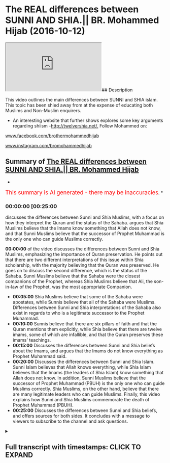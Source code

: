 # The REAL differences between SUNNI AND SHIA.|| BR. Mohammed Hijab (2016-10-12)

<iframe loading='lazy' src='https://www.youtube.com/embed/zZx5B1P8IM8'></iframe>## Description

This video outlines the main differences between SUNNI and SHIA islam. This topic has been shied away from at the expense of educating both Muslims and Non-Muslim enquirers.

- An interesting website that further shows explores some key arguments regarding shiism -<http://twelvershia.net/.>
Follow Mohammed on:

www.facebook.com/brothermohammedhijab

www.instagram.com/bromohammedhijab

## Summary of [The REAL differences between SUNNI AND SHIA.|| BR. Mohammed Hijab](https://www.youtube.com/watch?v=zZx5B1P8IM8)

*

<span style="color:red; font-size:125%">This summary is AI generated - there may be inaccuracies</span>. *

### <a onclick="modifyYTiframeseektime('1500')">00:00:00 [00:25:00</a>

 discusses the differences between Sunni and Shia Muslims, with a focus on how they interpret the Quran and the status of the Sahaba.  argues that Shia Muslims believe that the Imams know something that Allah does not know, and that Sunni Muslims believe that the successor of Prophet Muhammad is the only one who can guide Muslims correctly.

**<a onclick="modifyYTiframeseektime('0')">00:00:00</a>** of the video discusses the differences between Sunni and Shia Muslims, emphasizing the importance of Quran preservation. He points out that there are two different interpretations of this issue within Shia scholarship, with the majority believing that the Quran was preserved. He goes on to discuss the second difference, which is the status of the Sahaba. Sunni Muslims believe that the Sahaba were the closest companions of the Prophet, whereas Shia Muslims believe that Ali, the son-in-law of the Prophet, was the most appropriate Companion.

- **<a onclick="modifyYTiframeseektime('300')">00:05:00</a>** Shia Muslims believe that some of the Sahaba were apostates, while Sunnis believe that all of the Sahaba were Muslims. Differences between Sunni and Shia interpretations of the Sahaba also exist in regards to who is a legitimate successor to the Prophet Muhammad.
- **<a onclick="modifyYTiframeseektime('600')">00:10:00</a>** Sunnis believe that there are six pillars of faith and that the Quran mentions them explicitly, while Shia believe that there are twelve imams, some of which are infallible, and that the Quran preserves these imams' teachings.
- **<a onclick="modifyYTiframeseektime('900')">00:15:00</a>** Discusses the differences between Sunni and Shia beliefs about the Imams, and argues that the Imams do not know everything as Prophet Muhammad said.
- **<a onclick="modifyYTiframeseektime('1200')">00:20:00</a>** Discusses the differences between Sunni and Shia Islam. Sunni Islam believes that Allah knows everything, while Shia Islam believes that the Imams (the leaders of Shia Islam) know something that Allah does not know. In addition, Sunni Muslims believe that the successor of Prophet Muhammad (PBUH) is the only one who can guide Muslims correctly. Shia Muslims, on the other hand, believe that there are many legitimate leaders who can guide Muslims. Finally, this video explains how Sunni and Shia Muslims commemorate the death of Prophet Muhammad (PBUH).
- **<a onclick="modifyYTiframeseektime('1500')">00:25:00</a>** Discusses the differences between Sunni and Shia beliefs, and offers sources for both sides. It concludes with a message to viewers to subscribe to the channel and ask questions.

<details><summary><h2>Full transcript with timestamps: CLICK TO EXPAND</h2></summary>

<a onclick="modifyYTiframeseektime('1)')">0:00:01 leaders feel so dirty</a>
<a onclick="modifyYTiframeseektime('6)')">0:00:06 easy what Jamie I thought miss Molloy</a>
<a onclick="modifyYTiframeseektime('12)')">0:00:12 r-rahman r-rahim</a>
<a onclick="modifyYTiframeseektime('14)')">0:00:14 today one will be talking about is I'm</a>
<a onclick="modifyYTiframeseektime('15)')">0:00:15 going to be talking about the</a>
<a onclick="modifyYTiframeseektime('16)')">0:00:16 differences between Sunnis and Shia and</a>
<a onclick="modifyYTiframeseektime('18)')">0:00:18 this is something which people need to</a>
<a onclick="modifyYTiframeseektime('20)')">0:00:20 know the educate about be informed about</a>
<a onclick="modifyYTiframeseektime('22)')">0:00:22 and also it's an important thing for the</a>
<a onclick="modifyYTiframeseektime('25)')">0:00:25 truth seeker to be able to have access</a>
<a onclick="modifyYTiframeseektime('27)')">0:00:27 to so without further ado do I'm going</a>
<a onclick="modifyYTiframeseektime('31)')">0:00:31 to talk about something that the Sunnis</a>
<a onclick="modifyYTiframeseektime('32)')">0:00:32 or other people from maybe a non-muslim</a>
<a onclick="modifyYTiframeseektime('35)')">0:00:35 perspective would think about when they</a>
<a onclick="modifyYTiframeseektime('37)')">0:00:37 think about yes or they think about as</a>
<a onclick="modifyYTiframeseektime('39)')">0:00:39 things like motor marriages may be</a>
<a onclick="modifyYTiframeseektime('41)')">0:00:41 temporary marriage</a>
<a onclick="modifyYTiframeseektime('43)')">0:00:43 Takia which is the ability for or the</a>
<a onclick="modifyYTiframeseektime('45)')">0:00:45 allowance for share to be able to lie</a>
<a onclick="modifyYTiframeseektime('47)')">0:00:47 any in sense situations and maybe</a>
<a onclick="modifyYTiframeseektime('50)')">0:00:50 potentially the damaja D de Maddie for</a>
<a onclick="modifyYTiframeseektime('54)')">0:00:54 the share is obviously different in</a>
<a onclick="modifyYTiframeseektime('55)')">0:00:55 character in description and the</a>
<a onclick="modifyYTiframeseektime('58)')">0:00:58 metaphor the Sunnis and potentially they</a>
<a onclick="modifyYTiframeseektime('62)')">0:01:02 might be acquainted with the fact that</a>
<a onclick="modifyYTiframeseektime('65)')">0:01:05 you know she has believed that Ali</a>
<a onclick="modifyYTiframeseektime('67)')">0:01:07 should have been the successor to the</a>
<a onclick="modifyYTiframeseektime('69)')">0:01:09 Prophet and Sunnis believe that the buck</a>
<a onclick="modifyYTiframeseektime('72)')">0:01:12 should have been a successful project</a>
<a onclick="modifyYTiframeseektime('73)')">0:01:13 when people think about the differences</a>
<a onclick="modifyYTiframeseektime('75)')">0:01:15 between Sunni and Shia these are the</a>
<a onclick="modifyYTiframeseektime('77)')">0:01:17 kind of things that come into or crop</a>
<a onclick="modifyYTiframeseektime('78)')">0:01:18 into your mind I want to say something</a>
<a onclick="modifyYTiframeseektime('81)')">0:01:21 to you guys I think these are not</a>
<a onclick="modifyYTiframeseektime('83)')">0:01:23 actually the primary differences between</a>
<a onclick="modifyYTiframeseektime('86)')">0:01:26 Sunni and Shiah the primary differences</a>
<a onclick="modifyYTiframeseektime('89)')">0:01:29 between Sunni and Shia I would say hola</a>
<a onclick="modifyYTiframeseektime('93)')">0:01:33 alum are three number one is the status</a>
<a onclick="modifyYTiframeseektime('97)')">0:01:37 of the Quran number two is the Sahaba</a>
<a onclick="modifyYTiframeseektime('102)')">0:01:42 and number three or the Companions the</a>
<a onclick="modifyYTiframeseektime('104)')">0:01:44 profitable through is Amana these are</a>
<a onclick="modifyYTiframeseektime('106)')">0:01:46 three things which I would say are the</a>
<a onclick="modifyYTiframeseektime('109)')">0:01:49 pillars of difference between Sunnis and</a>
<a onclick="modifyYTiframeseektime('111)')">0:01:51 Shia so I'm mentioning these things not</a>
<a onclick="modifyYTiframeseektime('114)')">0:01:54 to cause a fitna or corruption in the</a>
<a onclick="modifyYTiframeseektime('116)')">0:01:56 land or something like this I mention</a>
<a onclick="modifyYTiframeseektime('118)')">0:01:58 these things because it's the right of</a>
<a onclick="modifyYTiframeseektime('119)')">0:01:59 the consumer to understand these</a>
<a onclick="modifyYTiframeseektime('122)')">0:02:02 differences when conceptualizing Islam</a>
<a onclick="modifyYTiframeseektime('124)')">0:02:04 in general now the first thing we can</a>
<a onclick="modifyYTiframeseektime('127)')">0:02:07 talk about quickly is a Quran now the</a>
<a onclick="modifyYTiframeseektime('130)')">0:02:10 Quran clearly is Muslims believe send</a>
<a onclick="modifyYTiframeseektime('133)')">0:02:13 on top of mohammed by the angel gabriel</a>
<a onclick="modifyYTiframeseektime('135)')">0:02:15 etc but being honest here I have to be</a>
<a onclick="modifyYTiframeseektime('139)')">0:02:19 honest that when you look into the</a>
<a onclick="modifyYTiframeseektime('141)')">0:02:21 classical Shia scholarship it's very</a>
<a onclick="modifyYTiframeseektime('144)')">0:02:24 clear that there's a difference of</a>
<a onclick="modifyYTiframeseektime('145)')">0:02:25 opinion between the scholars in Shia and</a>
<a onclick="modifyYTiframeseektime('147)')">0:02:27 the shear school reform especially the</a>
<a onclick="modifyYTiframeseektime('150)')">0:02:30 12 she at school of thought as it</a>
<a onclick="modifyYTiframeseektime('152)')">0:02:32 relates to the preservation of the Quran</a>
<a onclick="modifyYTiframeseektime('154)')">0:02:34 so there are these who take the the</a>
<a onclick="modifyYTiframeseektime('157)')">0:02:37 Islamic position that darkness preserves</a>
<a onclick="modifyYTiframeseektime('159)')">0:02:39 its and under Prophet and the things</a>
<a onclick="modifyYTiframeseektime('161)')">0:02:41 that we've been reiterating and this on</a>
<a onclick="modifyYTiframeseektime('163)')">0:02:43 our channel so you can refer to it and</a>
<a onclick="modifyYTiframeseektime('164)')">0:02:44 those Shia who basically don't take this</a>
<a onclick="modifyYTiframeseektime('167)')">0:02:47 large position and this is in this</a>
<a onclick="modifyYTiframeseektime('170)')">0:02:50 scholarship and they don't basically</a>
<a onclick="modifyYTiframeseektime('171)')">0:02:51 believe it before honest preserved</a>
<a onclick="modifyYTiframeseektime('173)')">0:02:53 because they don't see that the Sahaba</a>
<a onclick="modifyYTiframeseektime('174)')">0:02:54 or the Companions have done a good job</a>
<a onclick="modifyYTiframeseektime('177)')">0:02:57 in preserving the Quran and of course</a>
<a onclick="modifyYTiframeseektime('180)')">0:03:00 some of the it's the classical scholars</a>
<a onclick="modifyYTiframeseektime('183)')">0:03:03 I can call them are people like a table</a>
<a onclick="modifyYTiframeseektime('185)')">0:03:05 row see who actually wrote a book called</a>
<a onclick="modifyYTiframeseektime('188)')">0:03:08 in translation the fossil clipper first</a>
<a onclick="modifyYTiframeseektime('192)')">0:03:12 of all Qatar basically the final say</a>
<a onclick="modifyYTiframeseektime('194)')">0:03:14 Fattah leaf kitab ruble are bad they</a>
<a onclick="modifyYTiframeseektime('198)')">0:03:18 envy in the lack of pro the corruption</a>
<a onclick="modifyYTiframeseektime('201)')">0:03:21 of the book of the lord of the Lord's</a>
<a onclick="modifyYTiframeseektime('203)')">0:03:23 which here means obviously Allah so this</a>
<a onclick="modifyYTiframeseektime('207)')">0:03:27 is one example</a>
<a onclick="modifyYTiframeseektime('208)')">0:03:28 Romanian in his book cash alisov he also</a>
<a onclick="modifyYTiframeseektime('213)')">0:03:33 mentions the fact in page 117 that the</a>
<a onclick="modifyYTiframeseektime('217)')">0:03:37 he believes that the Quran is not</a>
<a onclick="modifyYTiframeseektime('219)')">0:03:39 present however this shouldn't be said</a>
<a onclick="modifyYTiframeseektime('223)')">0:03:43 without also saying that there are other</a>
<a onclick="modifyYTiframeseektime('226)')">0:03:46 people like Ali kami one of the one of</a>
<a onclick="modifyYTiframeseektime('229)')">0:03:49 the air Kamel sorry Ally can read one of</a>
<a onclick="modifyYTiframeseektime('232)')">0:03:52 the shoe one of the Shia she you have</a>
<a onclick="modifyYTiframeseektime('235)')">0:03:55 said that the Quran is preserved so</a>
<a onclick="modifyYTiframeseektime('237)')">0:03:57 there are two different of repeater two</a>
<a onclick="modifyYTiframeseektime('240)')">0:04:00 kinds of opinions exist within she has</a>
<a onclick="modifyYTiframeseektime('242)')">0:04:02 clearly now those who have the opinion</a>
<a onclick="modifyYTiframeseektime('245)')">0:04:05 that Quran to preserve which I genuinely</a>
<a onclick="modifyYTiframeseektime('248)')">0:04:08 believe are the majority I genuinely</a>
<a onclick="modifyYTiframeseektime('251)')">0:04:11 believe I personally believe are the</a>
<a onclick="modifyYTiframeseektime('253)')">0:04:13 overwhelming majority but because I</a>
<a onclick="modifyYTiframeseektime('257)')">0:04:17 would love to believe that and I think</a>
<a onclick="modifyYTiframeseektime('259)')">0:04:19 that is true but it's very difficult to</a>
<a onclick="modifyYTiframeseektime('260)')">0:04:20 find out through sociological studies of</a>
<a onclick="modifyYTiframeseektime('263)')">0:04:23 mr. Ono</a>
<a onclick="modifyYTiframeseektime('264)')">0:04:24 those who do believe that</a>
<a onclick="modifyYTiframeseektime('266)')">0:04:26 and is preserved and the Quran is the</a>
<a onclick="modifyYTiframeseektime('268)')">0:04:28 word of Allah subhana Allah and this be</a>
<a onclick="modifyYTiframeseektime('270)')">0:04:30 sent down to mohammed salah salem which</a>
<a onclick="modifyYTiframeseektime('272)')">0:04:32 is the normative islamic position those</a>
<a onclick="modifyYTiframeseektime('275)')">0:04:35 who have that islamic position we can</a>
<a onclick="modifyYTiframeseektime('277)')">0:04:37 then talk about the second thing which</a>
<a onclick="modifyYTiframeseektime('280)')">0:04:40 we're going to segue into now it with a</a>
<a onclick="modifyYTiframeseektime('283)')">0:04:43 bit more conviction number two here</a>
<a onclick="modifyYTiframeseektime('285)')">0:04:45 which is what we said we're going to</a>
<a onclick="modifyYTiframeseektime('287)')">0:04:47 talk about in terms of the steps is the</a>
<a onclick="modifyYTiframeseektime('290)')">0:04:50 status of the Sahaba the Sahaba</a>
<a onclick="modifyYTiframeseektime('293)')">0:04:53 what is the sir what are who others have</a>
<a onclick="modifyYTiframeseektime('295)')">0:04:55 a Sahab are basically the Companions of</a>
<a onclick="modifyYTiframeseektime('297)')">0:04:57 the Prophet the Companions of the</a>
<a onclick="modifyYTiframeseektime('299)')">0:04:59 Prophet asahi V is a companion the</a>
<a onclick="modifyYTiframeseektime('302)')">0:05:02 Sahaba other companions endless Elohim</a>
<a onclick="modifyYTiframeseektime('306)')">0:05:06 are described as a hobby as someone who</a>
<a onclick="modifyYTiframeseektime('309)')">0:05:09 has met the Prophet Malachi and Nabi</a>
<a onclick="modifyYTiframeseektime('311)')">0:05:11 whoever has let the pro met the prophet</a>
<a onclick="modifyYTiframeseektime('313)')">0:05:13 and he's a what kind of walk me learn</a>
<a onclick="modifyYTiframeseektime('315)')">0:05:15 and he's a more he was a Muslim or she</a>
<a onclick="modifyYTiframeseektime('317)')">0:05:17 was a Muslim and were metal eidetic and</a>
<a onclick="modifyYTiframeseektime('320)')">0:05:20 then died upon this idea slam so as a</a>
<a onclick="modifyYTiframeseektime('324)')">0:05:24 hobby according to Islamic the Islamic</a>
<a onclick="modifyYTiframeseektime('326)')">0:05:26 tradition of the sorry the Anderson of</a>
<a onclick="modifyYTiframeseektime('327)')">0:05:27 Jamaat tradition is someone who's met</a>
<a onclick="modifyYTiframeseektime('330)')">0:05:30 the Prophet died upon Islam and there's</a>
<a onclick="modifyYTiframeseektime('331)')">0:05:31 nothing to show that he is not a Muslim</a>
<a onclick="modifyYTiframeseektime('333)')">0:05:33 now from a Sunni perspective the Sahaba</a>
<a onclick="modifyYTiframeseektime('338)')">0:05:38 are seen as the transmitters of the</a>
<a onclick="modifyYTiframeseektime('342)')">0:05:42 revelation by both the Quran and the</a>
<a onclick="modifyYTiframeseektime('344)')">0:05:44 Sunnah now if if we do take the Shia</a>
<a onclick="modifyYTiframeseektime('348)')">0:05:48 position which I'm going to outline in a</a>
<a onclick="modifyYTiframeseektime('350)')">0:05:50 second then we would if we take our</a>
<a onclick="modifyYTiframeseektime('353)')">0:05:53 skeptical extreme to its max we could</a>
<a onclick="modifyYTiframeseektime('356)')">0:05:56 actually say that the Quran would be</a>
<a onclick="modifyYTiframeseektime('358)')">0:05:58 corrupted by having said this what do</a>
<a onclick="modifyYTiframeseektime('362)')">0:06:02 the see a sec I mean if you look at</a>
<a onclick="modifyYTiframeseektime('364)')">0:06:04 Kathy which is the second most</a>
<a onclick="modifyYTiframeseektime('365)')">0:06:05 authoritative book or salute Kathy and</a>
<a onclick="modifyYTiframeseektime('368)')">0:06:08 it's actually three sections and Kathy</a>
<a onclick="modifyYTiframeseektime('370)')">0:06:10 is about 83 for this year or sulfur on</a>
<a onclick="modifyYTiframeseektime('374)')">0:06:14 cetera if you look at carefully which is</a>
<a onclick="modifyYTiframeseektime('376)')">0:06:16 the second most authoritative book for</a>
<a onclick="modifyYTiframeseektime('378)')">0:06:18 the four she ad you'll find that it says</a>
<a onclick="modifyYTiframeseektime('381)')">0:06:21 in caffeine and I'll put the references</a>
<a onclick="modifyYTiframeseektime('383)')">0:06:23 maybe in the description box that can</a>
<a onclick="modifyYTiframeseektime('387)')">0:06:27 basically the Companions of the Prophet</a>
<a onclick="modifyYTiframeseektime('390)')">0:06:30 were as hub rid their Aleph Alessa that</a>
<a onclick="modifyYTiframeseektime('394)')">0:06:34 they were apostates except for three and</a>
<a onclick="modifyYTiframeseektime('398)')">0:06:38 they mentioned who</a>
<a onclick="modifyYTiframeseektime('399)')">0:06:39 3r and they say it was mcdead and it was</a>
<a onclick="modifyYTiframeseektime('403)')">0:06:43 with a brother Valley</a>
<a onclick="modifyYTiframeseektime('405)')">0:06:45 and it was Samantha see these are the</a>
<a onclick="modifyYTiframeseektime('407)')">0:06:47 three companions which are not apostates</a>
<a onclick="modifyYTiframeseektime('410)')">0:06:50 according to the Shia tradition of</a>
<a onclick="modifyYTiframeseektime('412)')">0:06:52 course in addition to elevate who who</a>
<a onclick="modifyYTiframeseektime('416)')">0:06:56 are the compacted the family the</a>
<a onclick="modifyYTiframeseektime('417)')">0:06:57 immediate family of the Prophet who they</a>
<a onclick="modifyYTiframeseektime('420)')">0:07:00 would say is Hassan Hassan fathom etc</a>
<a onclick="modifyYTiframeseektime('422)')">0:07:02 now these are big differences here</a>
<a onclick="modifyYTiframeseektime('425)')">0:07:05 because once again if you concede that</a>
<a onclick="modifyYTiframeseektime('429)')">0:07:09 the Sahaba aquifer and this is exactly</a>
<a onclick="modifyYTiframeseektime('433)')">0:07:13 what one of the Shia scholar says in one</a>
<a onclick="modifyYTiframeseektime('435)')">0:07:15 of his books he actually wrote a book</a>
<a onclick="modifyYTiframeseektime('439)')">0:07:19 and he entitled one of the the chapters</a>
<a onclick="modifyYTiframeseektime('444)')">0:07:24 cough celesta or basically not only do</a>
<a onclick="modifyYTiframeseektime('452)')">0:07:32 we talk about the disbelief of the</a>
<a onclick="modifyYTiframeseektime('454)')">0:07:34 Sahaba in general but the she has make</a>
<a onclick="modifyYTiframeseektime('455)')">0:07:35 specific intentions specific takfeer or</a>
<a onclick="modifyYTiframeseektime('458)')">0:07:38 specific some she admits specific fears</a>
<a onclick="modifyYTiframeseektime('461)')">0:07:41 to walk Rahman Ali and I know gnarly</a>
<a onclick="modifyYTiframeseektime('464)')">0:07:44 robot arm on and off men</a>
<a onclick="modifyYTiframeseektime('468)')">0:07:48 they make specific tech fit to these</a>
<a onclick="modifyYTiframeseektime('469)')">0:07:49 three mean meaning that they say that</a>
<a onclick="modifyYTiframeseektime('471)')">0:07:51 these people are not Muslims because</a>
<a onclick="modifyYTiframeseektime('473)')">0:07:53 they use sub tally from his rightful</a>
<a onclick="modifyYTiframeseektime('476)')">0:07:56 right to have you know the successorship</a>
<a onclick="modifyYTiframeseektime('482)')">0:08:02 of the Prophet this is basically the</a>
<a onclick="modifyYTiframeseektime('486)')">0:08:06 Shia position so once again if you take</a>
<a onclick="modifyYTiframeseektime('488)')">0:08:08 this position you could fall into the</a>
<a onclick="modifyYTiframeseektime('490)')">0:08:10 the first category of people who denied</a>
<a onclick="modifyYTiframeseektime('493)')">0:08:13 the Quran preservation but in addition</a>
<a onclick="modifyYTiframeseektime('495)')">0:08:15 to that there are lots of the problems</a>
<a onclick="modifyYTiframeseektime('497)')">0:08:17 that for example if you look at the life</a>
<a onclick="modifyYTiframeseektime('499)')">0:08:19 of values near batalov he didn't come</a>
<a onclick="modifyYTiframeseektime('501)')">0:08:21 out and say to to to these three</a>
<a onclick="modifyYTiframeseektime('505)')">0:08:25 successes to a rock rock Alan robock arm</a>
<a onclick="modifyYTiframeseektime('509)')">0:08:29 up and off men that I believe you were</a>
<a onclick="modifyYTiframeseektime('512)')">0:08:32 cuckoo far and this is not in their</a>
<a onclick="modifyYTiframeseektime('514)')">0:08:34 screen in their books and neither is</a>
<a onclick="modifyYTiframeseektime('516)')">0:08:36 enables he doesn't I mean if you look</a>
<a onclick="modifyYTiframeseektime('519)')">0:08:39 carefully he actually praised behind</a>
<a onclick="modifyYTiframeseektime('521)')">0:08:41 those people and in Islam if you play</a>
<a onclick="modifyYTiframeseektime('523)')">0:08:43 behind the disbeliever your prayer is</a>
<a onclick="modifyYTiframeseektime('525)')">0:08:45 invalid in fact more than that he ali</a>
<a onclick="modifyYTiframeseektime('528)')">0:08:48 had two sons one of them he named he had</a>
<a onclick="modifyYTiframeseektime('531)')">0:08:51 more than two sons</a>
<a onclick="modifyYTiframeseektime('532)')">0:08:52 I mean two sons who he specifically</a>
<a onclick="modifyYTiframeseektime('534)')">0:08:54 named Abu Bakr and Armour</a>
<a onclick="modifyYTiframeseektime('538)')">0:08:58 in addition to that you know Ali had</a>
<a onclick="modifyYTiframeseektime('541)')">0:09:01 married his daughter to armor will hot</a>
<a onclick="modifyYTiframeseektime('544)')">0:09:04 tub or Mukul Phu so he married her off</a>
<a onclick="modifyYTiframeseektime('546)')">0:09:06 to this man and clearly if this was a</a>
<a onclick="modifyYTiframeseektime('550)')">0:09:10 disbeliever then it wouldn't be a</a>
<a onclick="modifyYTiframeseektime('553)')">0:09:13 legitimate marriage in Islam so this</a>
<a onclick="modifyYTiframeseektime('555)')">0:09:15 would mean that he's doing something in</a>
<a onclick="modifyYTiframeseektime('557)')">0:09:17 Islam which is considered basically</a>
<a onclick="modifyYTiframeseektime('560)')">0:09:20 allowing his daughter to do something</a>
<a onclick="modifyYTiframeseektime('563)')">0:09:23 which is completely how these are some</a>
<a onclick="modifyYTiframeseektime('566)')">0:09:26 things which Sunnis would reply say look</a>
<a onclick="modifyYTiframeseektime('567)')">0:09:27 this is what you're doing the issue with</a>
<a onclick="modifyYTiframeseektime('569)')">0:09:29 your thesis yeah or the thesis that the</a>
<a onclick="modifyYTiframeseektime('572)')">0:09:32 Sahaba are not basically Muslim but</a>
<a onclick="modifyYTiframeseektime('579)')">0:09:39 having said this also the Quran Mexico</a>
<a onclick="modifyYTiframeseektime('581)')">0:09:41 the Quran itself makes it a if we look</a>
<a onclick="modifyYTiframeseektime('584)')">0:09:44 at certain fan chapters amber forty a of</a>
<a onclick="modifyYTiframeseektime('586)')">0:09:46 the Quran a loss of her Lata himself he</a>
<a onclick="modifyYTiframeseektime('588)')">0:09:48 says Lockhart around Yolo and what we</a>
<a onclick="modifyYTiframeseektime('590)')">0:09:50 need a IDEO Bayona katate shardana well</a>
<a onclick="modifyYTiframeseektime('592)')">0:09:52 you know if equal over him well John I</a>
<a onclick="modifyYTiframeseektime('594)')">0:09:54 mean do need a deacon fat hankering they</a>
<a onclick="modifyYTiframeseektime('596)')">0:09:56 said that's so Allah has low he knows</a>
<a onclick="modifyYTiframeseektime('599)')">0:09:59 the Sydney would argue he knows that</a>
<a onclick="modifyYTiframeseektime('604)')">0:10:04 colada rowdy Allah sorry Allah is</a>
<a onclick="modifyYTiframeseektime('606)')">0:10:06 pleased with those people who have made</a>
<a onclick="modifyYTiframeseektime('608)')">0:10:08 by a to you under the tree may I means</a>
<a onclick="modifyYTiframeseektime('611)')">0:10:11 the Pledge of Allegiance and there's no</a>
<a onclick="modifyYTiframeseektime('613)')">0:10:13 difference of opinion that these</a>
<a onclick="modifyYTiframeseektime('614)')">0:10:14 individuals included off man and</a>
<a onclick="modifyYTiframeseektime('616)')">0:10:16 included included of Oakland and these</a>
<a onclick="modifyYTiframeseektime('620)')">0:10:20 big names that basically the Sunnis take</a>
<a onclick="modifyYTiframeseektime('623)')">0:10:23 as big names in the shares some of them</a>
<a onclick="modifyYTiframeseektime('625)')">0:10:25 I would say quite openly excommunicate</a>
<a onclick="modifyYTiframeseektime('628)')">0:10:28 from the faith altogether so if we look</a>
<a onclick="modifyYTiframeseektime('630)')">0:10:30 at the Quran the Quran makes it very</a>
<a onclick="modifyYTiframeseektime('632)')">0:10:32 clear and other verses like at the final</a>
<a onclick="modifyYTiframeseektime('634)')">0:10:34 verse of that very chapter chapter forty</a>
<a onclick="modifyYTiframeseektime('637)')">0:10:37 eight it says Muhammad Rasul Allah we're</a>
<a onclick="modifyYTiframeseektime('639)')">0:10:39 letting Amon Amarth</a>
<a onclick="modifyYTiframeseektime('640)')">0:10:40 wears you down a little far behind a</a>
<a onclick="modifyYTiframeseektime('641)')">0:10:41 better home and it continues the verses</a>
<a onclick="modifyYTiframeseektime('643)')">0:10:43 continue so it says that Prophet</a>
<a onclick="modifyYTiframeseektime('644)')">0:10:44 Muhammad is the soul of Allah so Allah</a>
<a onclick="modifyYTiframeseektime('646)')">0:10:46 and the ones who are bullied with him</a>
<a onclick="modifyYTiframeseektime('647)')">0:10:47 are basically a details of so many</a>
<a onclick="modifyYTiframeseektime('650)')">0:10:50 different things good traits would say</a>
<a onclick="modifyYTiframeseektime('653)')">0:10:53 of the Sahara now having said that</a>
<a onclick="modifyYTiframeseektime('657)')">0:10:57 having spoken about the second major</a>
<a onclick="modifyYTiframeseektime('658)')">0:10:58 difference I'll talk about about the</a>
<a onclick="modifyYTiframeseektime('660)')">0:11:00 third major difference the third major</a>
<a onclick="modifyYTiframeseektime('661)')">0:11:01 difference is and it's a very big one</a>
<a onclick="modifyYTiframeseektime('663)')">0:11:03 mmm now mmm</a>
<a onclick="modifyYTiframeseektime('665)')">0:11:05 if you look at the Islamic tradition</a>
<a onclick="modifyYTiframeseektime('667)')">0:11:07 yeah if you look at the Islamic</a>
<a onclick="modifyYTiframeseektime('669)')">0:11:09 tradition you'll find that Muslims all</a>
<a onclick="modifyYTiframeseektime('672)')">0:11:12 agree that there are six pillars of Eman</a>
<a onclick="modifyYTiframeseektime('676)')">0:11:16 there are five pillars of Islam six</a>
<a onclick="modifyYTiframeseektime('678)')">0:11:18 pillars of Eman and took them below</a>
<a onclick="modifyYTiframeseektime('680)')">0:11:20 Malaika too because we Rosalee William</a>
<a onclick="modifyYTiframeseektime('681)')">0:11:21 laughing we'll call the fella who shot</a>
<a onclick="modifyYTiframeseektime('683)')">0:11:23 that you believe in Allah and his</a>
<a onclick="modifyYTiframeseektime('684)')">0:11:24 messengers and his messengers etc etc</a>
<a onclick="modifyYTiframeseektime('687)')">0:11:27 etc there are six pillars of Eman which</a>
<a onclick="modifyYTiframeseektime('689)')">0:11:29 is faith now we would consider these six</a>
<a onclick="modifyYTiframeseektime('693)')">0:11:33 pillars of faith as they would say the</a>
<a onclick="modifyYTiframeseektime('694)')">0:11:34 pillars or the foundation of our creed</a>
<a onclick="modifyYTiframeseektime('699)')">0:11:39 or belief all Muslims would say she has</a>
<a onclick="modifyYTiframeseektime('703)')">0:11:43 now have in addition to this what they</a>
<a onclick="modifyYTiframeseektime('705)')">0:11:45 say is that we believe in Amana Amana is</a>
<a onclick="modifyYTiframeseektime('708)')">0:11:48 the idea that there are 12 mm mm means</a>
<a onclick="modifyYTiframeseektime('712)')">0:11:52 kind of linguistically means leaders or</a>
<a onclick="modifyYTiframeseektime('715)')">0:11:55 people to be followed that's all we must</a>
<a onclick="modifyYTiframeseektime('718)')">0:11:58 beginning with Ali ibn ABI Talib and</a>
<a onclick="modifyYTiframeseektime('720)')">0:12:00 ending with Muhammad has not asked any</a>
<a onclick="modifyYTiframeseektime('724)')">0:12:04 that all of these 12 imams are number</a>
<a onclick="modifyYTiframeseektime('727)')">0:12:07 one infallible that they incapable of</a>
<a onclick="modifyYTiframeseektime('729)')">0:12:09 making mistakes number two that they</a>
<a onclick="modifyYTiframeseektime('731)')">0:12:11 have all knowledge number three that</a>
<a onclick="modifyYTiframeseektime('733)')">0:12:13 they can some people say that they have</a>
<a onclick="modifyYTiframeseektime('735)')">0:12:15 control of the that rod even the atoms</a>
<a onclick="modifyYTiframeseektime('737)')">0:12:17 of creation they have control of it and</a>
<a onclick="modifyYTiframeseektime('740)')">0:12:20 so on and so forth so these twelve imams</a>
<a onclick="modifyYTiframeseektime('742)')">0:12:22 according to the shia are incredibly</a>
<a onclick="modifyYTiframeseektime('746)')">0:12:26 basically perfect they are perfect in</a>
<a onclick="modifyYTiframeseektime('749)')">0:12:29 every way shape and form and we have to</a>
<a onclick="modifyYTiframeseektime('754)')">0:12:34 follow them according to Shia in order</a>
<a onclick="modifyYTiframeseektime('756)')">0:12:36 to seek to get salvation in order to get</a>
<a onclick="modifyYTiframeseektime('759)')">0:12:39 salvation now the question that's</a>
<a onclick="modifyYTiframeseektime('761)')">0:12:41 suddenly supposed to she eyes now is if</a>
<a onclick="modifyYTiframeseektime('765)')">0:12:45 we look at the Quran from the beginning</a>
<a onclick="modifyYTiframeseektime('769)')">0:12:49 of the Quran to the end of the Quran we</a>
<a onclick="modifyYTiframeseektime('771)')">0:12:51 will we will find many mentions not just</a>
<a onclick="modifyYTiframeseektime('773)')">0:12:53 one mentioned but many mentions of all</a>
<a onclick="modifyYTiframeseektime('775)')">0:12:55 of the foundational elements of of</a>
<a onclick="modifyYTiframeseektime('777)')">0:12:57 leader or faith will find many mentions</a>
<a onclick="modifyYTiframeseektime('781)')">0:13:01 of like for example the day of judgment</a>
<a onclick="modifyYTiframeseektime('785)')">0:13:05 Allah this is all the things I've just</a>
<a onclick="modifyYTiframeseektime('786)')">0:13:06 mentioned the things which are the six</a>
<a onclick="modifyYTiframeseektime('788)')">0:13:08 pillars of you but when you try and do</a>
<a onclick="modifyYTiframeseektime('789)')">0:13:09 the same thing for Iman the question now</a>
<a onclick="modifyYTiframeseektime('793)')">0:13:13 is where does the Quran mentioned email</a>
<a onclick="modifyYTiframeseektime('794)')">0:13:14 from the beginning of it to the end of</a>
<a onclick="modifyYTiframeseektime('796)')">0:13:16 it</a>
<a onclick="modifyYTiframeseektime('796)')">0:13:16 now clearly those ancient probably</a>
<a onclick="modifyYTiframeseektime('799)')">0:13:19 hopefully they don't adjust the</a>
<a onclick="modifyYTiframeseektime('801)')">0:13:21 discipline yin is not present nowadays</a>
<a onclick="modifyYTiframeseektime('803)')">0:13:23 but these may be classical minded she</a>
<a onclick="modifyYTiframeseektime('806)')">0:13:26 has Orthodox she has or whatever you</a>
<a onclick="modifyYTiframeseektime('809)')">0:13:29 want to call them maybe I should call</a>
<a onclick="modifyYTiframeseektime('811)')">0:13:31 off the dogs maybe extremists</a>
<a onclick="modifyYTiframeseektime('813)')">0:13:33 she has they will save me with the Quran</a>
<a onclick="modifyYTiframeseektime('815)')">0:13:35 or preserved the original Quran had</a>
<a onclick="modifyYTiframeseektime('817)')">0:13:37 18,000 verses and you know</a>
<a onclick="modifyYTiframeseektime('820)')">0:13:40 therefore yeah those verses that talk</a>
<a onclick="modifyYTiframeseektime('823)')">0:13:43 about him and I've been lifted but for</a>
<a onclick="modifyYTiframeseektime('826)')">0:13:46 those she has who maintain that the</a>
<a onclick="modifyYTiframeseektime('829)')">0:13:49 Quran is preserved and that the Quran</a>
<a onclick="modifyYTiframeseektime('832)')">0:13:52 has not been changed which hopefully I</a>
<a onclick="modifyYTiframeseektime('834)')">0:13:54 will say is the majority the question</a>
<a onclick="modifyYTiframeseektime('836)')">0:13:56 now is how would they respond to the</a>
<a onclick="modifyYTiframeseektime('838)')">0:13:58 fact that Eman or the idea of the</a>
<a onclick="modifyYTiframeseektime('841)')">0:14:01 leadership of the twelve and it's not</a>
<a onclick="modifyYTiframeseektime('842)')">0:14:02 mentioned anywhere in the Quran in any</a>
<a onclick="modifyYTiframeseektime('844)')">0:14:04 explicit way at all and this is very</a>
<a onclick="modifyYTiframeseektime('846)')">0:14:06 very clear afford to see so this is a</a>
<a onclick="modifyYTiframeseektime('850)')">0:14:10 question that Sunnis have been</a>
<a onclick="modifyYTiframeseektime('851)')">0:14:11 historically posing - she adds forever a</a>
<a onclick="modifyYTiframeseektime('853)')">0:14:13 long time and she has have been</a>
<a onclick="modifyYTiframeseektime('855)')">0:14:15 grappling with it and you could say that</a>
<a onclick="modifyYTiframeseektime('857)')">0:14:17 they've been referencing somehow yet</a>
<a onclick="modifyYTiframeseektime('860)')">0:14:20 maybe a little Merida with some other</a>
<a onclick="modifyYTiframeseektime('863)')">0:14:23 places which have vague references or</a>
<a onclick="modifyYTiframeseektime('865)')">0:14:25 ambiguous references which are not clear</a>
<a onclick="modifyYTiframeseektime('868)')">0:14:28 and definitely don't mention any of the</a>
<a onclick="modifyYTiframeseektime('870)')">0:14:30 names of any of the 12 Imams beginning</a>
<a onclick="modifyYTiframeseektime('872)')">0:14:32 from Allium nebith all have been ending</a>
<a onclick="modifyYTiframeseektime('875)')">0:14:35 with muhammad even has an ascot even by</a>
<a onclick="modifyYTiframeseektime('878)')">0:14:38 the way in a book written by a Potosi</a>
<a onclick="modifyYTiframeseektime('881)')">0:14:41 who is one of the biggest shia scholars</a>
<a onclick="modifyYTiframeseektime('884)')">0:14:44 in this field he says that in page in</a>
<a onclick="modifyYTiframeseektime('887)')">0:14:47 the book allah hyper page number 74 he</a>
<a onclick="modifyYTiframeseektime('890)')">0:14:50 says that this man has a mascetti who's</a>
<a onclick="modifyYTiframeseektime('893)')">0:14:53 the eleventh he man didn't have any</a>
<a onclick="modifyYTiframeseektime('894)')">0:14:54 children anyways so there would be 11</a>
<a onclick="modifyYTiframeseektime('896)')">0:14:56 imams and this would possible problems</a>
<a onclick="modifyYTiframeseektime('899)')">0:14:59 if this if this is true before the fact</a>
<a onclick="modifyYTiframeseektime('901)')">0:15:01 that there are 12 and this is obviously</a>
<a onclick="modifyYTiframeseektime('904)')">0:15:04 a shock you Scott but having said this</a>
<a onclick="modifyYTiframeseektime('908)')">0:15:08 the question now would be where did the</a>
<a onclick="modifyYTiframeseektime('910)')">0:15:10 idea come from</a>
<a onclick="modifyYTiframeseektime('911)')">0:15:11 and remember if it didn't come from the</a>
<a onclick="modifyYTiframeseektime('914)')">0:15:14 Quran if it didn't come from the</a>
<a onclick="modifyYTiframeseektime('916)')">0:15:16 prophets himself the Salama if it don't</a>
<a onclick="modifyYTiframeseektime('919)')">0:15:19 come from so what are the alternate</a>
<a onclick="modifyYTiframeseektime('920)')">0:15:20 theories and there are some</a>
<a onclick="modifyYTiframeseektime('921)')">0:15:21 controversial theories other I'm not</a>
<a onclick="modifyYTiframeseektime('923)')">0:15:23 saying I subscribe to any one particular</a>
<a onclick="modifyYTiframeseektime('924)')">0:15:24 I'm saying I'll put them up there for</a>
<a onclick="modifyYTiframeseektime('926)')">0:15:26 education purposes and that one theory</a>
<a onclick="modifyYTiframeseektime('930)')">0:15:30 according to</a>
<a onclick="modifyYTiframeseektime('931)')">0:15:31 some people she ransom actually Shia</a>
<a onclick="modifyYTiframeseektime('935)')">0:15:35 Anson I know substantiate my claim is</a>
<a onclick="modifyYTiframeseektime('938)')">0:15:38 that the idea of email actually came</a>
<a onclick="modifyYTiframeseektime('940)')">0:15:40 from a human being called Abdul live in</a>
<a onclick="modifyYTiframeseektime('944)')">0:15:44 seven and I hope this yeah if you're</a>
<a onclick="modifyYTiframeseektime('946)')">0:15:46 watching this you know gonna switch off</a>
<a onclick="modifyYTiframeseektime('947)')">0:15:47 and get angry because I know you've had</a>
<a onclick="modifyYTiframeseektime('949)')">0:15:49 this family before okay I know you've</a>
<a onclick="modifyYTiframeseektime('951)')">0:15:51 heard this before I'm not trying to say</a>
<a onclick="modifyYTiframeseektime('952)')">0:15:52 that it's true or false I'm just saying</a>
<a onclick="modifyYTiframeseektime('954)')">0:15:54 it's an idea it's in the scholarly works</a>
<a onclick="modifyYTiframeseektime('956)')">0:15:56 of Shias and sooner</a>
<a onclick="modifyYTiframeseektime('957)')">0:15:57 for example Abdullah bin Sabah is being</a>
<a onclick="modifyYTiframeseektime('960)')">0:16:00 said by someone called open me who is a</a>
<a onclick="modifyYTiframeseektime('963)')">0:16:03 Shia scholar who wrote a book and and in</a>
<a onclick="modifyYTiframeseektime('968)')">0:16:08 that picture is called Philip a Shia and</a>
<a onclick="modifyYTiframeseektime('970)')">0:16:10 this book in page 32 of the book it says</a>
<a onclick="modifyYTiframeseektime('974)')">0:16:14 that he Abdullah bin Sabah is a woman of</a>
<a onclick="modifyYTiframeseektime('977)')">0:16:17 a homework ailment Shahidah he's the</a>
<a onclick="modifyYTiframeseektime('980)')">0:16:20 first person to testify be a befall did</a>
<a onclick="modifyYTiframeseektime('986)')">0:16:26 he member to highly alehissalaam what of</a>
<a onclick="modifyYTiframeseektime('989)')">0:16:29 the Hara el buro attack and there he he</a>
<a onclick="modifyYTiframeseektime('992)')">0:16:32 says that he is the food this is exactly</a>
<a onclick="modifyYTiframeseektime('994)')">0:16:34 what he says in page 32 he says that he</a>
<a onclick="modifyYTiframeseektime('998)')">0:16:38 I be abdullah bin sabah is the first</a>
<a onclick="modifyYTiframeseektime('1000)')">0:16:40 person to say that it's obligatory to</a>
<a onclick="modifyYTiframeseektime('1005)')">0:16:45 believe in the e mama and he uses</a>
<a onclick="modifyYTiframeseektime('1006)')">0:16:46 exactly the word email or valley and he</a>
<a onclick="modifyYTiframeseektime('1010)')">0:16:50 says allah he sir because he is a she</a>
<a onclick="modifyYTiframeseektime('1011)')">0:16:51 app and have been son is just the same</a>
<a onclick="modifyYTiframeseektime('1014)')">0:16:54 thing Ali Salim is not necessarily</a>
<a onclick="modifyYTiframeseektime('1016)')">0:16:56 something I'm attacking anyone on of</a>
<a onclick="modifyYTiframeseektime('1020)')">0:17:00 Hara el buro attack I mean he says that</a>
<a onclick="modifyYTiframeseektime('1023)')">0:17:03 and he is the first person to really</a>
<a onclick="modifyYTiframeseektime('1026)')">0:17:06 show animosity yeah against those who</a>
<a onclick="modifyYTiframeseektime('1030)')">0:17:10 people who he says are the enemies of</a>
<a onclick="modifyYTiframeseektime('1032)')">0:17:12 Ali who he's referring to obviously arm</a>
<a onclick="modifyYTiframeseektime('1035)')">0:17:15 honorable doctor etc so the there are</a>
<a onclick="modifyYTiframeseektime('1039)')">0:17:19 competing theories of how this idea of</a>
<a onclick="modifyYTiframeseektime('1042)')">0:17:22 Imam has actually entered the Islamic</a>
<a onclick="modifyYTiframeseektime('1045)')">0:17:25 framework or has entered the minds of</a>
<a onclick="modifyYTiframeseektime('1049)')">0:17:29 people who promote the idea and this is</a>
<a onclick="modifyYTiframeseektime('1053)')">0:17:33 one theory and certainly it's been</a>
<a onclick="modifyYTiframeseektime('1054)')">0:17:34 mentioned by Sunnis and Shia but there</a>
<a onclick="modifyYTiframeseektime('1058)')">0:17:38 are the theories and I'm not here to</a>
<a onclick="modifyYTiframeseektime('1061)')">0:17:41 make you have you know how complete</a>
<a onclick="modifyYTiframeseektime('1062)')">0:17:42 discussion about that but it's important</a>
<a onclick="modifyYTiframeseektime('1064)')">0:17:44 for us to know</a>
<a onclick="modifyYTiframeseektime('1065)')">0:17:45 not only the differences but perhaps</a>
<a onclick="modifyYTiframeseektime('1067)')">0:17:47 where the differences came from as well</a>
<a onclick="modifyYTiframeseektime('1070)')">0:17:50 one of the issues really what we've</a>
<a onclick="modifyYTiframeseektime('1073)')">0:17:53 talked about one issue which is that you</a>
<a onclick="modifyYTiframeseektime('1076)')">0:17:56 wouldn't be able to find a verse which</a>
<a onclick="modifyYTiframeseektime('1079)')">0:17:59 is unequivocal and unambiguous that</a>
<a onclick="modifyYTiframeseektime('1080)')">0:18:00 talks about the Imams in a certain way</a>
<a onclick="modifyYTiframeseektime('1083)')">0:18:03 and the other so that's one key issue</a>
<a onclick="modifyYTiframeseektime('1086)')">0:18:06 but another issue is really a credo if</a>
<a onclick="modifyYTiframeseektime('1089)')">0:18:09 we say that as many have said and I'll</a>
<a onclick="modifyYTiframeseektime('1091)')">0:18:11 put some references in the description</a>
<a onclick="modifyYTiframeseektime('1092)')">0:18:12 box for those who really wanted to</a>
<a onclick="modifyYTiframeseektime('1094)')">0:18:14 research that the amount for example</a>
<a onclick="modifyYTiframeseektime('1097)')">0:18:17 knows everything if we say that the</a>
<a onclick="modifyYTiframeseektime('1100)')">0:18:20 Imams know everything they know</a>
<a onclick="modifyYTiframeseektime('1102)')">0:18:22 everything</a>
<a onclick="modifyYTiframeseektime('1102)')">0:18:22 this is welcome any says this is what</a>
<a onclick="modifyYTiframeseektime('1104)')">0:18:24 many of the scholars classical and</a>
<a onclick="modifyYTiframeseektime('1106)')">0:18:26 contemporary have said about the amounts</a>
<a onclick="modifyYTiframeseektime('1107)')">0:18:27 they know everything if this is the case</a>
<a onclick="modifyYTiframeseektime('1110)')">0:18:30 and some sunnis have argued if this is</a>
<a onclick="modifyYTiframeseektime('1113)')">0:18:33 the case that you're saying that the</a>
<a onclick="modifyYTiframeseektime('1114)')">0:18:34 imams know everything then would that</a>
<a onclick="modifyYTiframeseektime('1118)')">0:18:38 suggest that they are more knowledge in</a>
<a onclick="modifyYTiframeseektime('1120)')">0:18:40 the Prophet Mohammed said I'll say no in</a>
<a onclick="modifyYTiframeseektime('1121)')">0:18:41 fact the Prophet Mohammed knows</a>
<a onclick="modifyYTiframeseektime('1122)')">0:18:42 everything as well say okay fine let's</a>
<a onclick="modifyYTiframeseektime('1126)')">0:18:46 take this and let's put it to the</a>
<a onclick="modifyYTiframeseektime('1127)')">0:18:47 standard of the Koran you see the Quran</a>
<a onclick="modifyYTiframeseektime('1130)')">0:18:50 in Chapter number 46 verse number 8 it</a>
<a onclick="modifyYTiframeseektime('1132)')">0:18:52 says to the Prophet Muhammad a lost</a>
<a onclick="modifyYTiframeseektime('1134)')">0:18:54 pantera he says cool murkland</a>
<a onclick="modifyYTiframeseektime('1136)')">0:18:56 cool Malcolm tuba diamond little city</a>
<a onclick="modifyYTiframeseektime('1138)')">0:18:58 welcome to edit email file be well</a>
<a onclick="modifyYTiframeseektime('1140)')">0:19:00 epical he says to the Prophet Muhammad</a>
<a onclick="modifyYTiframeseektime('1144)')">0:19:04 say I'm not an innovation of the</a>
<a onclick="modifyYTiframeseektime('1146)')">0:19:06 prophets I'm not something new looking</a>
<a onclick="modifyYTiframeseektime('1147)')">0:19:07 with a new message and that I was gonna</a>
<a onclick="modifyYTiframeseektime('1150)')">0:19:10 happen to me and Donald's gonna happen</a>
<a onclick="modifyYTiframeseektime('1151)')">0:19:11 to you so he said I don't know something</a>
<a onclick="modifyYTiframeseektime('1155)')">0:19:15 yeah so the Prophet Muhammad has been</a>
<a onclick="modifyYTiframeseektime('1158)')">0:19:18 told I don't know something in other</a>
<a onclick="modifyYTiframeseektime('1159)')">0:19:19 words if you're saying they know</a>
<a onclick="modifyYTiframeseektime('1161)')">0:19:21 everything how comes under the Prophet</a>
<a onclick="modifyYTiframeseektime('1162)')">0:19:22 Muhammad is not exempt from this</a>
<a onclick="modifyYTiframeseektime('1163)')">0:19:23 knowledge of everything that how comes</a>
<a onclick="modifyYTiframeseektime('1165)')">0:19:25 in the Quran it says that he doesn't</a>
<a onclick="modifyYTiframeseektime('1168)')">0:19:28 know certain things yes alone I can t</a>
<a onclick="modifyYTiframeseektime('1170)')">0:19:30 say ITA animal so happy madam in the</a>
<a onclick="modifyYTiframeseektime('1172)')">0:19:32 Quran for example chapter 79 the Quran</a>
<a onclick="modifyYTiframeseektime('1174)')">0:19:34 the last couple of verses are lost panel</a>
<a onclick="modifyYTiframeseektime('1177)')">0:19:37 terraces they ask you about the hour one</a>
<a onclick="modifyYTiframeseektime('1179)')">0:19:39 will it be pegged say who are you who</a>
<a onclick="modifyYTiframeseektime('1182)')">0:19:42 are you</a>
<a onclick="modifyYTiframeseektime('1183)')">0:19:43 or Prophet Muhammad SAW said enough to</a>
<a onclick="modifyYTiframeseektime('1186)')">0:19:46 know this kind of information and this</a>
<a onclick="modifyYTiframeseektime('1188)')">0:19:48 thing is mentioned lots of things or may</a>
<a onclick="modifyYTiframeseektime('1190)')">0:19:50 I live now who shadow my neighbor</a>
<a onclick="modifyYTiframeseektime('1192)')">0:19:52 well I am Barilla it says that we</a>
<a onclick="modifyYTiframeseektime('1195)')">0:19:55 haven't taught him share which means</a>
<a onclick="modifyYTiframeseektime('1197)')">0:19:57 Audrey so</a>
<a onclick="modifyYTiframeseektime('1198)')">0:19:58 there's lots of things the prophet</a>
<a onclick="modifyYTiframeseektime('1199)')">0:19:59 doesn't know here we're not saying the</a>
<a onclick="modifyYTiframeseektime('1201)')">0:20:01 Prophet Muhammad SAS Allah that's the</a>
<a onclick="modifyYTiframeseektime('1203)')">0:20:03 normative position knows everything and</a>
<a onclick="modifyYTiframeseektime('1204)')">0:20:04 if we did would be we'd have real</a>
<a onclick="modifyYTiframeseektime('1206)')">0:20:06 trouble justifying that position in the</a>
<a onclick="modifyYTiframeseektime('1210)')">0:20:10 light of the verses of the Quran but the</a>
<a onclick="modifyYTiframeseektime('1213)')">0:20:13 question would then remain another</a>
<a onclick="modifyYTiframeseektime('1215)')">0:20:15 question would remain if we're saying</a>
<a onclick="modifyYTiframeseektime('1217)')">0:20:17 that the Imams know everything and that</a>
<a onclick="modifyYTiframeseektime('1219)')">0:20:19 Allah knows everything then does that</a>
<a onclick="modifyYTiframeseektime('1224)')">0:20:24 mean that the Imams have the same</a>
<a onclick="modifyYTiframeseektime('1225)')">0:20:25 knowledge is Allah</a>
<a onclick="modifyYTiframeseektime('1226)')">0:20:26 oh no this is another argument that that</a>
<a onclick="modifyYTiframeseektime('1229)')">0:20:29 Sunnis before if you say that Allah</a>
<a onclick="modifyYTiframeseektime('1232)')">0:20:32 knows everything because there's nothing</a>
<a onclick="modifyYTiframeseektime('1233)')">0:20:33 more than everything to know and that</a>
<a onclick="modifyYTiframeseektime('1235)')">0:20:35 the Amman know everything that would</a>
<a onclick="modifyYTiframeseektime('1237)')">0:20:37 suggest that the Imams and Allah had the</a>
<a onclick="modifyYTiframeseektime('1239)')">0:20:39 same College now the Shia does have a</a>
<a onclick="modifyYTiframeseektime('1241)')">0:20:41 counter to this just to be clear and rub</a>
<a onclick="modifyYTiframeseektime('1243)')">0:20:43 this in education video I know it's a</a>
<a onclick="modifyYTiframeseektime('1245)')">0:20:45 very biased one but obviously I'm</a>
<a onclick="modifyYTiframeseektime('1246)')">0:20:46 suddenly so I'm going to be very but the</a>
<a onclick="modifyYTiframeseektime('1248)')">0:20:48 truth is guys I'll be honest with you</a>
<a onclick="modifyYTiframeseektime('1250)')">0:20:50 bias is always going to be a part of</a>
<a onclick="modifyYTiframeseektime('1251)')">0:20:51 discussion yeah I'm not gonna lie to you</a>
<a onclick="modifyYTiframeseektime('1254)')">0:20:54 here and say I'm not biased I'm biased</a>
<a onclick="modifyYTiframeseektime('1255)')">0:20:55 right but why it doesn't mean that it's</a>
<a onclick="modifyYTiframeseektime('1258)')">0:20:58 not going to be true why I say because</a>
<a onclick="modifyYTiframeseektime('1260)')">0:21:00 you can have a bias which is true the</a>
<a onclick="modifyYTiframeseektime('1262)')">0:21:02 point is if we say that Allah knows</a>
<a onclick="modifyYTiframeseektime('1267)')">0:21:07 everything and that the amounts know</a>
<a onclick="modifyYTiframeseektime('1268)')">0:21:08 everything that would suggest that they</a>
<a onclick="modifyYTiframeseektime('1270)')">0:21:10 have the same knowledge</a>
<a onclick="modifyYTiframeseektime('1271)')">0:21:11 okay now this Shia would come around and</a>
<a onclick="modifyYTiframeseektime('1274)')">0:21:14 say look actually that's not true</a>
<a onclick="modifyYTiframeseektime('1276)')">0:21:16 your conceptualising incorrectly say why</a>
<a onclick="modifyYTiframeseektime('1278)')">0:21:18 there's a reason why is because if</a>
<a onclick="modifyYTiframeseektime('1282)')">0:21:22 actually there's something that the</a>
<a onclick="modifyYTiframeseektime('1284)')">0:21:24 allah has that the imams don't have</a>
<a onclick="modifyYTiframeseektime('1286)')">0:21:26 which is y equals somebody you know call</a>
<a onclick="modifyYTiframeseektime('1290)')">0:21:30 allah i had the love the long summer</a>
<a onclick="modifyYTiframeseektime('1292)')">0:21:32 summit means that everything relies upon</a>
<a onclick="modifyYTiframeseektime('1294)')">0:21:34 allah and allah doesn't rely upon anyone</a>
<a onclick="modifyYTiframeseektime('1296)')">0:21:36 whereas the imams all rely upon Allah</a>
<a onclick="modifyYTiframeseektime('1298)')">0:21:38 and Allah does not rely upon the emails</a>
<a onclick="modifyYTiframeseektime('1301)')">0:21:41 that's why they say they said this is a</a>
<a onclick="modifyYTiframeseektime('1302)')">0:21:42 clear difference this is what</a>
<a onclick="modifyYTiframeseektime('1304)')">0:21:44 differentiates the emails from the</a>
<a onclick="modifyYTiframeseektime('1305)')">0:21:45 Prophet Muhammad from the e Maps say</a>
<a onclick="modifyYTiframeseektime('1308)')">0:21:48 fine but that does not negate the shout</a>
<a onclick="modifyYTiframeseektime('1312)')">0:21:52 then I listen you would then argue the</a>
<a onclick="modifyYTiframeseektime('1314)')">0:21:54 fact that you are saying that they have</a>
<a onclick="modifyYTiframeseektime('1315)')">0:21:55 the same knowledge just just because one</a>
<a onclick="modifyYTiframeseektime('1319)')">0:21:59 is more light than the other or one is</a>
<a onclick="modifyYTiframeseektime('1321)')">0:22:01 relying on the other than the others not</a>
<a onclick="modifyYTiframeseektime('1323)')">0:22:03 relying on one does it mean that they</a>
<a onclick="modifyYTiframeseektime('1324)')">0:22:04 don't have the same knowledge if you</a>
<a onclick="modifyYTiframeseektime('1325)')">0:22:05 subscribe to this belief so this is the</a>
<a onclick="modifyYTiframeseektime('1328)')">0:22:08 kind of discussion you'll find between</a>
<a onclick="modifyYTiframeseektime('1330)')">0:22:10 Sunni and Shia this is the tradition</a>
<a onclick="modifyYTiframeseektime('1332)')">0:22:12 discussion that's been going on for many</a>
<a onclick="modifyYTiframeseektime('1333)')">0:22:13 many hundreds of thousand years now</a>
<a onclick="modifyYTiframeseektime('1336)')">0:22:16 thousand four hundred years or thousand</a>
<a onclick="modifyYTiframeseektime('1337)')">0:22:17 three hundred whatever it is yes and and</a>
<a onclick="modifyYTiframeseektime('1340)')">0:22:20 it's important for us as consumers of</a>
<a onclick="modifyYTiframeseektime('1343)')">0:22:23 the truth to have an understanding of</a>
<a onclick="modifyYTiframeseektime('1345)')">0:22:25 that and because it is the occasion of</a>
<a onclick="modifyYTiframeseektime('1348)')">0:22:28 Ashura today is basically the tenth day</a>
<a onclick="modifyYTiframeseektime('1351)')">0:22:31 of Muharram unless this video has been</a>
<a onclick="modifyYTiframeseektime('1353)')">0:22:33 recorded or you're watching it some</a>
<a onclick="modifyYTiframeseektime('1354)')">0:22:34 other time which is very very possible</a>
<a onclick="modifyYTiframeseektime('1356)')">0:22:36 but it's the tenth day of Muharram</a>
<a onclick="modifyYTiframeseektime('1359)')">0:22:39 Joshua and so on this occasion I thought</a>
<a onclick="modifyYTiframeseektime('1362)')">0:22:42 I would make it elucidate on the</a>
<a onclick="modifyYTiframeseektime('1363)')">0:22:43 differences between so people do not</a>
<a onclick="modifyYTiframeseektime('1367)')">0:22:47 understand like you know understand what</a>
<a onclick="modifyYTiframeseektime('1368)')">0:22:48 is exactly the main what what is</a>
<a onclick="modifyYTiframeseektime('1371)')">0:22:51 differentiating is it really the fact</a>
<a onclick="modifyYTiframeseektime('1372)')">0:22:52 that it was only the successor of the</a>
<a onclick="modifyYTiframeseektime('1373)')">0:22:53 professor it's not that it isn't that</a>
<a onclick="modifyYTiframeseektime('1376)')">0:22:56 these are the main differences between</a>
<a onclick="modifyYTiframeseektime('1378)')">0:22:58 Sunni and Shiah and I want to add just</a>
<a onclick="modifyYTiframeseektime('1381)')">0:23:01 one more thing before and end since it</a>
<a onclick="modifyYTiframeseektime('1383)')">0:23:03 is the since it is basically actual rot</a>
<a onclick="modifyYTiframeseektime('1386)')">0:23:06 and stuff like that some of my ask what</a>
<a onclick="modifyYTiframeseektime('1389)')">0:23:09 is a Shura as a suddenly what you're</a>
<a onclick="modifyYTiframeseektime('1391)')">0:23:11 meant to do is fast fasting natural are</a>
<a onclick="modifyYTiframeseektime('1393)')">0:23:13 it cleanses your sins for the previous</a>
<a onclick="modifyYTiframeseektime('1396)')">0:23:16 of the etc there's lots of good things</a>
<a onclick="modifyYTiframeseektime('1397)')">0:23:17 for you for the Shia is clear that I</a>
<a onclick="modifyYTiframeseektime('1401)')">0:23:21 think there is evidence historical</a>
<a onclick="modifyYTiframeseektime('1402)')">0:23:22 evidence that basically saying he died</a>
<a onclick="modifyYTiframeseektime('1405)')">0:23:25 in a genre on this day and so they they</a>
<a onclick="modifyYTiframeseektime('1408)')">0:23:28 what they're doing when they cut</a>
<a onclick="modifyYTiframeseektime('1409)')">0:23:29 themselves and just to be clear to the</a>
<a onclick="modifyYTiframeseektime('1411)')">0:23:31 people is that she has in particular are</a>
<a onclick="modifyYTiframeseektime('1413)')">0:23:33 mourning the death of how same or they</a>
<a onclick="modifyYTiframeseektime('1417)')">0:23:37 believe that this is a martyrdom that</a>
<a onclick="modifyYTiframeseektime('1418)')">0:23:38 deserves to be a Monde but the question</a>
<a onclick="modifyYTiframeseektime('1421)')">0:23:41 would then remain who is the ones who</a>
<a onclick="modifyYTiframeseektime('1423)')">0:23:43 are the ones who killed and for sane and</a>
<a onclick="modifyYTiframeseektime('1426)')">0:23:46 I want to just read a couple of things</a>
<a onclick="modifyYTiframeseektime('1428)')">0:23:48 here because I think it is an</a>
<a onclick="modifyYTiframeseektime('1430)')">0:23:50 interesting thing I'm not saying this</a>
<a onclick="modifyYTiframeseektime('1431)')">0:23:51 again once against me polemical I'm just</a>
<a onclick="modifyYTiframeseektime('1433)')">0:23:53 saying this because it's something I've</a>
<a onclick="modifyYTiframeseektime('1435)')">0:23:55 come across and Moussaoui is one of the</a>
<a onclick="modifyYTiframeseektime('1438)')">0:23:58 share scholars and he says we'll have</a>
<a onclick="modifyYTiframeseektime('1440)')">0:24:00 the Hindu so see and he mentions a</a>
<a onclick="modifyYTiframeseektime('1441)')">0:24:01 couple of verses some verses and sorry</a>
<a onclick="modifyYTiframeseektime('1444)')">0:24:04 some Arthur Samadhi then says were</a>
<a onclick="modifyYTiframeseektime('1447)')">0:24:07 heading in the sauce to be in a moment</a>
<a onclick="modifyYTiframeseektime('1449)')">0:24:09 home but a little Husein haka theone in</a>
<a onclick="modifyYTiframeseektime('1452)')">0:24:12 home Shia to who a edge daytona valley</a>
<a onclick="modifyYTiframeseektime('1455)')">0:24:15 mother</a>
<a onclick="modifyYTiframeseektime('1456)')">0:24:16 Nahum Mill Arizona and Missoula he says</a>
<a onclick="modifyYTiframeseektime('1459)')">0:24:19 that certainly these evidences with</a>
<a onclick="modifyYTiframeseektime('1461)')">0:24:21 these things show to us</a>
<a onclick="modifyYTiframeseektime('1464)')">0:24:24 who are the the true killers of Hossein</a>
<a onclick="modifyYTiframeseektime('1468)')">0:24:28 and he says that it was our grandfather</a>
<a onclick="modifyYTiframeseektime('1471)')">0:24:31 or go smoke refer our grandfathers or</a>
<a onclick="modifyYTiframeseektime('1474)')">0:24:34 our forefathers yeah so there's no</a>
<a onclick="modifyYTiframeseektime('1476)')">0:24:36 reason to to to basically blame man so</a>
<a onclick="modifyYTiframeseektime('1481)')">0:24:41 no the Zuni people for that and he said</a>
<a onclick="modifyYTiframeseektime('1484)')">0:24:44 and someone else his name as a same</a>
<a onclick="modifyYTiframeseektime('1485)')">0:24:45 awesome I mean he says by am saying line</a>
<a onclick="modifyYTiframeseektime('1489)')">0:24:49 rock a Sharona elfin brother will be</a>
<a onclick="modifyYTiframeseektime('1493)')">0:24:53 maharaja la la la jolla you buy a way</a>
<a onclick="modifyYTiframeseektime('1497)')">0:24:57 after him Fionna pima cotton and this is</a>
<a onclick="modifyYTiframeseektime('1501)')">0:25:01 in book called again a Shia help is</a>
<a onclick="modifyYTiframeseektime('1505)')">0:25:05 Manohar the first just and the page no</a>
<a onclick="modifyYTiframeseektime('1510)')">0:25:10 matter history so the point is there's a</a>
<a onclick="modifyYTiframeseektime('1514)')">0:25:14 question of who killed him then this is</a>
<a onclick="modifyYTiframeseektime('1515)')">0:25:15 one ongoing debate I'm just giving you</a>
<a onclick="modifyYTiframeseektime('1517)')">0:25:17 two sources just to give you a taste of</a>
<a onclick="modifyYTiframeseektime('1519)')">0:25:19 some competing opinions within she a</a>
<a onclick="modifyYTiframeseektime('1522)')">0:25:22 school of thought as to who killed</a>
<a onclick="modifyYTiframeseektime('1525)')">0:25:25 saying the point is he he was martyred</a>
<a onclick="modifyYTiframeseektime('1527)')">0:25:27 we believe and the thing is I don't want</a>
<a onclick="modifyYTiframeseektime('1529)')">0:25:29 anyone to think in their mind that</a>
<a onclick="modifyYTiframeseektime('1531)')">0:25:31 Sunnis don't love a debate as long as</a>
<a onclick="modifyYTiframeseektime('1534)')">0:25:34 the thing is we have a positive you have</a>
<a onclick="modifyYTiframeseektime('1538)')">0:25:38 a beautiful love for elevator for Ali</a>
<a onclick="modifyYTiframeseektime('1541)')">0:25:41 has somehow sane and all of we have</a>
<a onclick="modifyYTiframeseektime('1545)')">0:25:45 tremendous respect for their i'ma even</a>
<a onclick="modifyYTiframeseektime('1547)')">0:25:47 that they refer to because there was</a>
<a onclick="modifyYTiframeseektime('1548)')">0:25:48 talk some of our circle character except</a>
<a onclick="modifyYTiframeseektime('1550)')">0:25:50 for obviously something that I've just</a>
<a onclick="modifyYTiframeseektime('1551)')">0:25:51 mentioned or not some of them are not</a>
<a onclick="modifyYTiframeseektime('1553)')">0:25:53 historical characters but some of them</a>
<a onclick="modifyYTiframeseektime('1554)')">0:25:54 are historical characters like a Jaffa</a>
<a onclick="modifyYTiframeseektime('1555)')">0:25:55 Sadiq we believe that we are attitude</a>
<a onclick="modifyYTiframeseektime('1558)')">0:25:58 towards their members of that ever</a>
<a onclick="modifyYTiframeseektime('1559)')">0:25:59 positive we think that these were</a>
<a onclick="modifyYTiframeseektime('1560)')">0:26:00 knowledgeable human beings but we don't</a>
<a onclick="modifyYTiframeseektime('1561)')">0:26:01 believe that those Imams ever claimed</a>
<a onclick="modifyYTiframeseektime('1563)')">0:26:03 infallibility or in divine or</a>
<a onclick="modifyYTiframeseektime('1566)')">0:26:06 supernatural metaphysical kind of thing</a>
<a onclick="modifyYTiframeseektime('1571)')">0:26:11 any traits watching news with that I do</a>
<a onclick="modifyYTiframeseektime('1576)')">0:26:16 conclude and I hope that you're going to</a>
<a onclick="modifyYTiframeseektime('1577)')">0:26:17 subscribe and I hope that you're going</a>
<a onclick="modifyYTiframeseektime('1579)')">0:26:19 to listen if any shy wants to get in</a>
<a onclick="modifyYTiframeseektime('1581)')">0:26:21 contact with me to ask me questions you</a>
<a onclick="modifyYTiframeseektime('1583)')">0:26:23 can Facebook me because I don't mind</a>
<a onclick="modifyYTiframeseektime('1587)')">0:26:27 answering messengers from anyone and</a>
<a onclick="modifyYTiframeseektime('1589)')">0:26:29 this is not just a Christian Jewish any</a>
<a onclick="modifyYTiframeseektime('1592)')">0:26:32 human being wants to get in contact with</a>
<a onclick="modifyYTiframeseektime('1594)')">0:26:34 us you can message us on Facebook my</a>
<a onclick="modifyYTiframeseektime('1596)')">0:26:36 things on top of the</a>
<a onclick="modifyYTiframeseektime('1597)')">0:26:37 on my channel self-education you can</a>
<a onclick="modifyYTiframeseektime('1600)')">0:26:40 come on and message me channel I'll be</a>
<a onclick="modifyYTiframeseektime('1601)')">0:26:41 very happy to answer any of your</a>
<a onclick="modifyYTiframeseektime('1603)')">0:26:43 questions and I hope you haven't</a>
<a onclick="modifyYTiframeseektime('1605)')">0:26:45 offended anybody I just genuinely did</a>
<a onclick="modifyYTiframeseektime('1607)')">0:26:47 this because I thought there was a need</a>
<a onclick="modifyYTiframeseektime('1609)')">0:26:49 to educate people I wanted to bring</a>
<a onclick="modifyYTiframeseektime('1614)')">0:26:54 maybe a more specialist person in she</a>
<a onclick="modifyYTiframeseektime('1616)')">0:26:56 Azzam to talk about this but then I've</a>
<a onclick="modifyYTiframeseektime('1621)')">0:27:01 gotten content with a few of them and</a>
<a onclick="modifyYTiframeseektime('1623)')">0:27:03 told them daily client but Allah Allah</a>
<a onclick="modifyYTiframeseektime('1626)')">0:27:06 Allen he maybe this is going to be</a>
<a onclick="modifyYTiframeseektime('1630)')">0:27:10 beneficial to you guys and hopefully</a>
<a onclick="modifyYTiframeseektime('1632)')">0:27:12 I'll see you soon</a>
</details>
